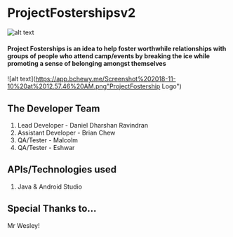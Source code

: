 # ProjectFostershipsv2
![alt text](https://trello-attachments.s3.amazonaws.com/5bcb2e8ba65f490209be5378/5bce8cc441beee51e0525a6f/d32c57a071035555d726d857cf175395/fostership-logo.png "ProjectFostership Logo")

#### Project Fosterships is an idea to help foster worthwhile relationships with groups of people who attend camp/events by breaking the ice while promoting a sense of belonging amongst themselves
![alt text](https://app.bchewy.me/Screenshot%202018-11-10%20at%2012.57.46%20AM.png"ProjectFostership Logo")
## The Developer Team
1. Lead Developer - Daniel Dharshan Ravindran
2. Assistant Developer - Brian Chew
3. QA/Tester - Malcolm
4. QA/Tester - Eshwar

## APIs/Technologies used
1. Java & Android Studio

## Special Thanks to...
Mr Wesley!
